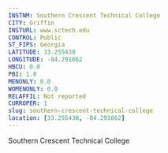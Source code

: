 ```yaml
---
INSTNM: Southern Crescent Technical College
CITY: Griffin
INSTURL: www.sctech.edu
CONTROL: Public
ST_FIPS: Georgia
LATITUDE: 33.255438
LONGITUDE: -84.291662
HBCU: 0.0
PBI: 1.0
MENONLY: 0.0
WOMENONLY: 0.0
RELAFFIL: Not reported
CURROPER: 1
slug: southern-crescent-technical-college
location: [33.255438, -84.291662]
---
```

Southern Crescent Technical College